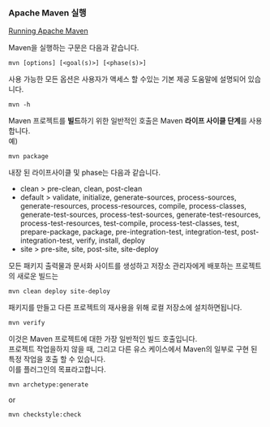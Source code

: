 ### Apache Maven 실행

[Running Apache Maven](https://maven.apache.org/run.html)


Maven을 실행하는 구문은 다음과 같습니다.  
~~~console
mvn [options] [<goal(s)>] [<phase(s)>]
~~~

사용 가능한 모든 옵션은 사용자가 액세스 할 수있는 기본 제공 도움말에 설명되어 있습니다.  
~~~console
mvn -h
~~~

Maven 프로젝트를 **빌드**하기 위한 일반적인 호출은 Maven **라이프 사이클 단계**를 사용합니다.  
예)  
~~~console
mvn package
~~~

내장 된 라이프사이클 및 phase는 다음과 같습니다.  

- clean > pre-clean, clean, post-clean  
- default > validate, initialize, generate-sources, process-sources, generate-resources, 
process-resources, compile, process-classes, generate-test-sources, process-test-sources, 
generate-test-resources, process-test-resources, test-compile, process-test-classes, test, 
prepare-package, package, pre-integration-test, integration-test, post-integration-test, verify, install, deploy  
- site > pre-site, site, post-site, site-deploy  


모든 패키지 출력물과 문서화 사이트를 생성하고 저장소 관리자에게 배포하는 프로젝트의 새로운 빌드는  
~~~console
mvn clean deploy site-deploy
~~~
패키지를 만들고 다른 프로젝트의 재사용을 위해 로컬 저장소에 설치하면됩니다.  
~~~console
mvn verify
~~~
이것은 Maven 프로젝트에 대한 가장 일반적인 빌드 호출입니다.  
프로젝트 작업을하지 않을 때, 그리고 다른 유스 케이스에서 Maven의 일부로 구현 된 특정 작업을 호출 할 수 있습니다.  
이를 플러그인의 목표라고합니다.  
~~~console
mvn archetype:generate
~~~
or  
~~~console
mvn checkstyle:check
~~~


